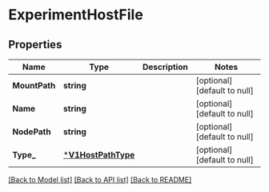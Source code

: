 # ExperimentHostFile

## Properties
Name | Type | Description | Notes
------------ | ------------- | ------------- | -------------
**MountPath** | **string** |  | [optional] [default to null]
**Name** | **string** |  | [optional] [default to null]
**NodePath** | **string** |  | [optional] [default to null]
**Type_** | [***V1HostPathType**](v1.HostPathType.md) |  | [optional] [default to null]

[[Back to Model list]](../README.md#documentation-for-models) [[Back to API list]](../README.md#documentation-for-api-endpoints) [[Back to README]](../README.md)

